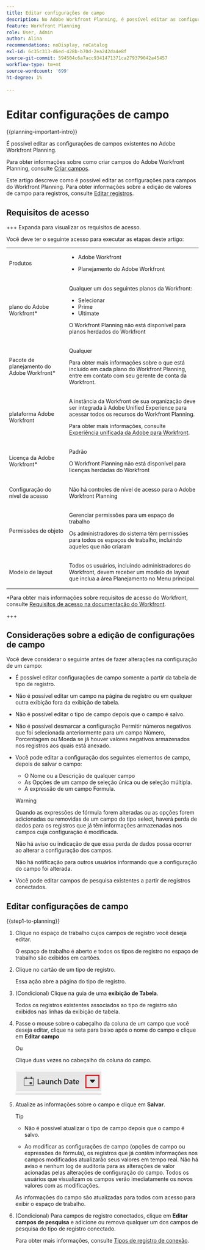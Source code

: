 ```yaml
---
title: Editar configurações de campo
description: No Adobe Workfront Planning, é possível editar as configurações de campo para campos já criados. Este artigo descreve como é possível editar as configurações para campos do Workfront Planning.
feature: Workfront Planning
role: User, Admin
author: Alina
recommendations: noDisplay, noCatalog
exl-id: 6c35c313-d6ed-428b-b70d-2ea242da4e8f
source-git-commit: 594504c6a7acc9341471371ca279379042a45457
workflow-type: tm+mt
source-wordcount: '699'
ht-degree: 1%

---
```



# Editar configurações de campo

<!--<span class="preview">The highlighted information on this page refers to functionality not yet generally available. It is available only in the Preview environment for all customers. After the monthly releases to Production, the same features are also available in the Production environment for customers who enabled fast releases. </span>   

<span class="preview">For information about fast releases, see [Enable or disable fast releases for your organization](/help/quicksilver/administration-and-setup/set-up-workfront/configure-system-defaults/enable-fast-release-process.md). </span>-->

{{planning-important-intro}}

É possível editar as configurações de campos existentes no Adobe Workfront Planning.

Para obter informações sobre como criar campos do Adobe Workfront Planning, consulte [Criar campos](/help/quicksilver/planning/fields/create-fields.md).

Este artigo descreve como é possível editar as configurações para campos do Workfront Planning. Para obter informações sobre a edição de valores de campo para registros, consulte [Editar registros](/help/quicksilver/planning/records/edit-records.md).

## Requisitos de acesso

+++ Expanda para visualizar os requisitos de acesso.

Você deve ter o seguinte acesso para executar as etapas deste artigo:

<table style="table-layout:auto"> 
<col> 
</col> 
<col> 
</col> 
<tbody> 
    <tr> 
<tr> 
<td> 
   <p> Produtos</p> </td> 
   <td> 
   <ul><li><p> Adobe Workfront</p></li> 
   <li><p> Planejamento do Adobe Workfront<p></li></ul></td> 
  </tr>   
<tr> 
   <td role="rowheader"><p>plano do Adobe Workfront*</p></td> 
   <td> 
<p>Qualquer um dos seguintes planos da Workfront:</p> 
<ul><li>Selecionar</li> 
<li>Prime</li> 
<li>Ultimate</li></ul> 
<p>O Workfront Planning não está disponível para planos herdados do Workfront</p> 
   </td> 
<tr> 
   <td role="rowheader"><p>Pacote de planejamento do Adobe Workfront*</p></td> 
   <td> 
<p>Qualquer </p> 
<p>Para obter mais informações sobre o que está incluído em cada plano do Workfront Planning, entre em contato com seu gerente de conta da Workfront. </p> 
   </td> 
 <tr> 
   <td role="rowheader"><p>plataforma Adobe Workfront</p></td> 
   <td> 
<p>A instância da Workfront de sua organização deve ser integrada à Adobe Unified Experience para acessar todos os recursos do Workfront Planning.</p> 
<p>Para obter mais informações, consulte <a href="/help/quicksilver/workfront-basics/navigate-workfront/workfront-navigation/adobe-unified-experience.md">Experiência unificada da Adobe para Workfront</a>. </p> 
   </td> 
   </tr> 
  </tr> 
  <tr> 
   <td role="rowheader"><p>Licença da Adobe Workfront*</p></td> 
   <td><p> Padrão </p>
   <p>O Workfront Planning não está disponível para licenças herdadas do Workfront</p> 
  </td> 
  </tr> 
  <tr> 
   <td role="rowheader"><p>Configuração do nível de acesso</p></td> 
   <td> <p>Não há controles de nível de acesso para o Adobe Workfront Planning</p>   
</td> 
  </tr> 
<tr> 
   <td role="rowheader"><p>Permissões de objeto</p></td> 
   <td>   <p>Gerenciar permissões para um espaço de trabalho <!--<span class="preview">and record type</span>--> </a> </p>  
   <p>Os administradores do sistema têm permissões para todos os espaços de trabalho, incluindo aqueles que não criaram</p></td> 
  </tr> 
<tr> 
   <td role="rowheader"><p>Modelo de layout</p></td> 
   <td> <p>Todos os usuários, incluindo administradores do Workfront, devem receber um modelo de layout que inclua a área Planejamento no Menu principal. </p> </td> 
  </tr> 
</tbody> 
</table>

*Para obter mais informações sobre requisitos de acesso do Workfront, consulte [Requisitos de acesso na documentação do Workfront](/help/quicksilver/administration-and-setup/add-users/access-levels-and-object-permissions/access-level-requirements-in-documentation.md).

+++


## Considerações sobre a edição de configurações de campo

Você deve considerar o seguinte antes de fazer alterações na configuração de um campo:

* É possível editar configurações de campo somente a partir da tabela de tipo de registro.
* Não é possível editar um campo na página de registro ou em qualquer outra exibição fora da exibição de tabela.
* Não é possível editar o tipo de campo depois que o campo é salvo.
* Não é possível desmarcar a configuração Permitir números negativos que foi selecionada anteriormente para um campo Número, Porcentagem ou Moeda se já houver valores negativos armazenados nos registros aos quais está anexado.
* Você pode editar a configuração dos seguintes elementos de campo, depois de salvar o campo:

   * O Nome ou a Descrição de qualquer campo
   * As Opções de um campo de seleção única ou de seleção múltipla.
   * A expressão de um campo Formula.

  >[!WARNING]
  >
  >Quando as expressões de fórmula forem alteradas ou as opções forem adicionadas ou removidas de um campo do tipo select, haverá perda de dados para os registros que já têm informações armazenadas nos campos cuja configuração é modificada.
  >
  >Não há aviso ou indicação de que essa perda de dados possa ocorrer ao alterar a configuração dos campos.
  >
  >Não há notificação para outros usuários informando que a configuração do campo foi alterada.

* Você pode editar campos de pesquisa existentes a partir de registros conectados.

<!--at production - April 10, 2025 - remove the last bullet altogether-->

<!--this is not yet true, but it might come later:
* You can deselect Allow negative numbers option from a Number, Percentage, or Currency field after you save the field. 
-->

## Editar configurações de campo

{{step1-to-planning}}

1. Clique no espaço de trabalho cujos campos de registro você deseja editar.

   O espaço de trabalho é aberto e todos os tipos de registro no espaço de trabalho são exibidos em cartões.

1. Clique no cartão de um tipo de registro.

   Essa ação abre a página do tipo de registro.

1. (Condicional) Clique na guia de uma **exibição de Tabela**.

   Todos os registros existentes associados ao tipo de registro são exibidos nas linhas da exibição de tabela.
1. Passe o mouse sobre o cabeçalho da coluna de um campo que você deseja editar, clique na seta para baixo após o nome do campo e clique em **Editar campo**

   Ou

   Clique duas vezes no cabeçalho da coluna do campo.

   ![Menu de seta após o nome do campo no cabeçalho da tabela realçado](assets/arrow-menu-after-name-of-field-in-table-header-highlighted.png)

1. Atualize as informações sobre o campo e clique em **Salvar**. <!--insert screen shot when finalized-->

   >[!TIP]
   >
   >* Não é possível atualizar o tipo de campo depois que o campo é salvo.
   >
   >* Ao modificar as configurações de campo (opções de campo ou expressões de fórmula), os registros que já contêm informações nos campos modificados atualizarão seus valores em tempo real. Não há aviso e nenhum log de auditoria para as alterações de valor acionadas pelas alterações de configuração do campo. Todos os usuários que visualizam os campos verão imediatamente os novos valores com as modificações.

   As informações do campo são atualizadas para todos com acesso para exibir o espaço de trabalho.

1. (Condicional) Para campos de registro conectados, clique em **Editar campos de pesquisa** e adicione ou remova qualquer um dos campos de pesquisa do tipo de registro conectado.

   Para obter mais informações, consulte [Tipos de registro de conexão](/help/quicksilver/planning/architecture/connect-record-types.md).